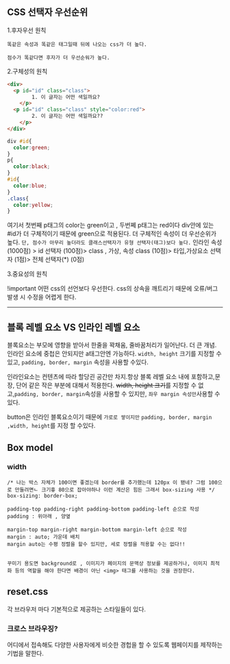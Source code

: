 ## CSS 선택자 우선순위

1.후자우선 원칙

    똑같은 속성과 똑같은 태그일때 뒤에 나오는 css가 더 높다.
   `점수가 똑같다면 후자가 더 우선순워가 높다.`

2.구체성의 원칙
```html
<div>
  <p id="id" class="class">
		1. 이 글자는 어떤 색일까요?
	</p>
  <p id="id" class="class" style="color:red">
		2. 이 글자는 어떤 색일까요??
	</p>
</div>
```

``` css
div #id{
  color:green;
}
p{
  color:black;
}
#id{
  color:blue;
}
.class{
  color:yellow;
}

```

여기서 첫번째 p태그의 color는 green이고 , 두번쩨 p태그는 red이다
div안에 있는 #id가 더 구체적이기 때문에 green으로 적용된다.
더 구체적인 속성이 더 우선순위가 높다.
`단, 점수가 아무리 높더라도 클래스선택자가 유형 선택자(태그)보다 높다.`
 인라인 속성(1000점) > id 선택자 (100점)> class , 가상, 속성 class (10점)> 타입,가상요소 선택자 (1점)> 전체 선택자(*) (0점)

3.중요성의 원칙

!important 
어떤 css의 선언보다 우선한다.
css의 상속을 깨트리기 때문에 오류/버그 발생 시 수정을 어렵게 한다.

-----

## 블록 레벨 요소 VS 인라인 레벨 요소


블록요소는 부모에 영향을 받아서 한줄을 꽉채움, 줄바꿈처리가 일어난다. 더 큰 개념. 인라인 요소에 중첩은 안되지만 a태그안엔 가능하다.
`width, height` 크기를 지정할 수 있고, `padding, border, margin` 속성을 사용할 수있다.

인라인요소는 컨텐츠에 따라 할당괸 공간만 차지.항상 블록 레벨 요소 내에 포함하고,문장, 단어 같은 작은 부분에 대해서 적용한다.
~~width, height 크기~~를 지정할 수 없고,` padding, border, margin `속성을 사용할 수 있지만, `좌우 margin 속성만`사용할 수 있다.

button은 인라인 블록요소이기 때문에 `가로로 쌓이지만`  `padding, border, margin ,width, height`를 지정 할 수있다.



## Box model

### width 









    /* 나는 박스 자체가 100이면 좋겠는데 border를 추가했는데 120px 이 됐네? 그럼 100으로 만들려면ㄴ 크기흫 80으로 잡아야하나 이런 계산은 힘든 그래서 box-sizing 사용 */
    box-sizing: border-box;

    padding-top padding-right padding-bottom padding-left 순으로 작성
    padding : 위아래 , 양옆

    margin-top margin-right margin-bottom margin-left 순으로 작성
    margin : auto; 가운데 배치
    margin auto는 수평 정렬을 할수 있지만, 세로 정렬을 적용할 수는 없다!!


    꾸미기 용도면 background로 , 이미지가 페이지의 문맥상 정보를 제공하거나, 이미지 최적화 등의 역할을 해야 한다면 배경이 아닌 <img> 태그를 사용하는 것을 권장한다.


## reset.css

각 브라우저 마다 기본적으로 제공하는 스타일들이 있다.
### 크로스 브라우징?
어디에서 접속해도 다양한 사용자에게 비슷한 경헙을 할 수 있도록 웹페이지를 제작하는 기법을 말한다.
